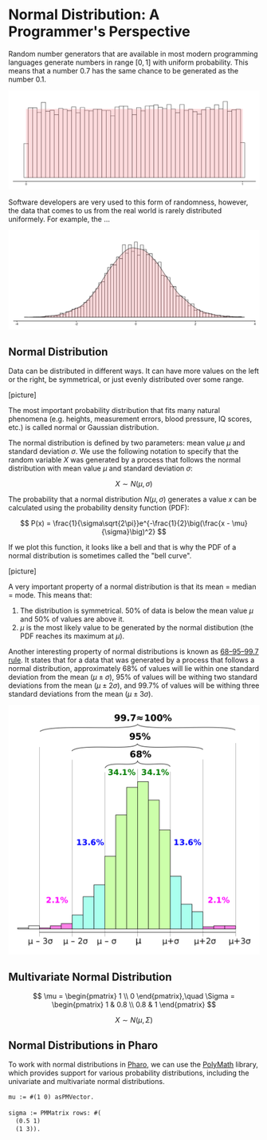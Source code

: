 # Normal Distribution: A Programmer's Perspective

Random number generators that are available in most modern programming languages generate numbers in range $[0,1]$ with uniform probability. This means that a number $0.7$ has the same chance to be generated as the number $0.1$.

![](img/uniform.png)

Software developers are very used to this form of randomness, however, the data that comes to us from the real world is rarely distributed uniformely. For example, the ...

![](img/normal.png)

## Normal Distribution 

Data can be distributed in different ways. It can have more values on the left or the right, be symmetrical, or just evenly distributed over some range.

[picture]

The most important probability distribution that fits many natural phenomena (e.g. heights, measurement errors, blood pressure, IQ scores, etc.) is called normal or Gaussian distribution.

The normal distribution is defined by two parameters: mean value $\mu$ and standard deviation $\sigma$. We use the following notation to specify that the random variable $X$ was generated by a process that follows the normal distribution with mean value $\mu$ and standard deviation $\sigma$:

$$
X \sim N(\mu, \sigma)
$$

The probability that a normal distribution $N(\mu, \sigma)$ generates a value $x$ can be calculated using the probability density function (PDF):

$$
P(x) = \frac{1}{\sigma\sqrt{2\pi}}e^{-\frac{1}{2}\big(\frac{x - \mu}{\sigma}\big)^2}
$$

If we plot this function, it looks like a bell and that is why the PDF of a normal distribution is sometimes called the "bell curve".

[picture]

A very important property of a normal distribution is that its mean = median = mode. This means that:

1. The distribution is symmetrical. 50% of data is below the mean value $\mu$ and 50% of values are above it.
2. $\mu$ is the most likely value to be generated by the normal distibution (the PDF reaches its maximum at $\mu$).

Another interesting property of normal distributions is known as [68–95–99.7 rule](https://en.wikipedia.org/wiki/68%E2%80%9395%E2%80%9399.7_rule). It states that for a data that was generated by a process that follows a normal distribution, approximately 68% of values will lie within one standard deviation from the mean $(\mu \pm \sigma)$, 95% of values will be withing two standard deviations from the mean $(\mu \pm 2\sigma)$, and 99.7% of values will be withing three standard deviations from the mean $(\mu \pm 3\sigma)$.

![Source: By Melikamp - Own work, CC BY-SA 4.0](img/68-95-99-rule.png)

## Multivariate Normal Distribution

$$
\mu = \begin{pmatrix}
1 \\ 0
\end{pmatrix},\quad
\Sigma = \begin{pmatrix}
1 & 0.8 \\
0.8 & 1
\end{pmatrix}
$$

$$
X \sim N(\mu, \Sigma)
$$

## Normal Distributions in Pharo

To work with normal distributions in [Pharo](), we can use the [PolyMath]() library, which provides support for various probability distributions, including the univariate and multivariate normal distributions.

```Smalltalk
mu := #(1 0) asPMVector.

sigma := PMMatrix rows: #(
  (0.5 1)
  (1 3)).
```